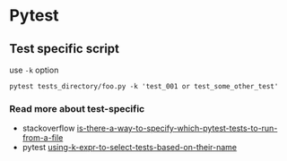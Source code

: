 # Pytest

## Test specific script

use `-k` option

```shell
pytest tests_directory/foo.py -k 'test_001 or test_some_other_test'
```

### Read more about test-specific

- stackoverflow [is-there-a-way-to-specify-which-pytest-tests-to-run-from-a-file](https://stackoverflow.com/a/36539692/11082758)
- pytest [using-k-expr-to-select-tests-based-on-their-name](https://docs.pytest.org/en/latest/example/markers.html#using-k-expr-to-select-tests-based-on-their-name)